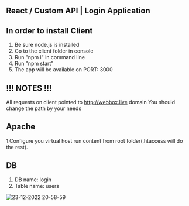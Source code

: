 React / Custom API | Login Application
-------------------

In order to install Client
--------------------------------------
1. Be sure node.js is installed
2. Go to the client folder in console
3. Run "npm i" in command line
4. Run "npm start"
5. The app will be available on PORT: 3000

!!! NOTES !!!
--------------------------------------
All requests on client pointed to http://webbox.live domain
You should change the path by your needs

Apache
--------------------------------------
1.Configure you virtual host run content from root folder(.htaccess will do the rest).

DB
--------------------------------------
1. DB name: login
2. Table name: users

![23-12-2022 20-58-59](https://user-images.githubusercontent.com/3818335/209394785-b93323a1-2d25-4556-8a5f-2af2a327b9b4.png)

